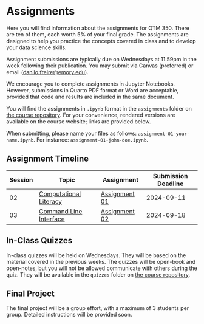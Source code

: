 # Assignments

Here you will find information about the assignments for QTM 350. There are ten of them, each worth 5% of your final grade. The assignments are designed to help you practice the concepts covered in class and to develop your data science skills.

Assignment submissions are typically due on Wednesdays at 11:59pm in the week following their publication. You may submit via Canvas (preferred) or email (<danilo.freire@emory.edu>).

We encourage you to complete assignments in Jupyter Notebooks. However, submissions in Quarto PDF format or Word are acceptable, provided that code and results are included in the same document.

You will find the assignments in `.ipynb` format in the `assignments` folder on [the course repository](https://github.com/danilofreire/qtm350/tree/main/assignments). For your convenience, rendered versions are available on the course website; links are provided below.

When submitting, please name your files as follows: `assignment-01-your-name.ipynb`. For instance: `assignment-01-john-doe.ipynb`.

## Assignment Timeline

| Session | Topic | Assignment | Submission Deadline |
|---------|-------|------------|---------------------|
| 02 | [Computational Literacy](https://danilofreire.github.io/qtm350/lectures/lecture-02/02-computational-literacy.html) | [Assignment 01](01-assignment.ipynb) | 2024-09-11 |
| 03 | [Command Line Interface](https://raw.githack.com/danilofreire/qtm350/main/lectures/lecture-03/03-command-line.html) | [Assignment 02](02-assignment.ipynb) | 2024-09-18 |

## In-Class Quizzes

In-class quizzes will be held on Wednesdays. They will be based on the material covered in the previous weeks. The quizzes will be open-book and open-notes, but you will not be allowed communicate with others during the quiz. They will be available in the `quizzes` folder on [the course repository](https://github.com/danilofreire/qtm350/tree/main/quizzes).

## Final Project

The final project will be a group effort, with a maximum of 3 students per group. Detailed instructions will be provided soon.
